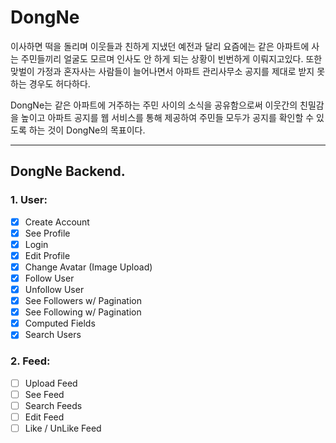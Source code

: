 # DongNe

이사하면 떡을 돌리며 이웃들과 친하게 지냈던 예전과 달리 요즘에는 같은 아파트에 사는 주민들끼리 얼굴도 모르며 인사도 안 하게 되는 상황이 빈번하게 이뤄지고있다. 또한 맞벌이 가정과 혼자사는 사람들이 늘어나면서 아파트 관리사무소 공지를 제대로 받지 못 하는 경우도 허다하다.

DongNe는 같은 아파트에 거주하는 주민 사이의 소식을 공유함으로써 이웃간의 친밀감을 높이고 아파트 공지를 웹 서비스를 통해 제공하여 주민들 모두가 공지를 확인할 수 있도록 하는 것이 DongNe의 목표이다.

---

## DongNe Backend.

### 1. User:

- [x] Create Account
- [x] See Profile
- [x] Login
- [x] Edit Profile
- [x] Change Avatar (Image Upload)
- [x] Follow User
- [x] Unfollow User
- [x] See Followers w/ Pagination
- [x] See Following w/ Pagination
- [x] Computed Fields
- [x] Search Users

### 2. Feed:

- [ ] Upload Feed
- [ ] See Feed
- [ ] Search Feeds
- [ ] Edit Feed
- [ ] Like / UnLike Feed

